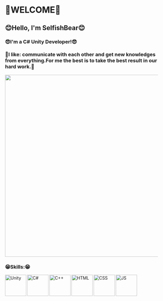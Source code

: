 # 👋WELCOME👋
## 😊Hello, I'm SelfishBear😊

### 😎I'm a C# Unity Developer!😎

### 🤩I like: communicate with each other and get new knowledges from everything.For me the best is to take the best result in our hard work.🤩

<img src="https://steamuserimages-a.akamaihd.net/ugc/2021604881332034200/499E235B61D7BC5C1A9293DB187E1892F986A710/?imw=637&imh=358&ima=fit&impolicy=Letterbox&imcolor=%23000000&letterbox=true" width="1000" height="600px">

### 😁Skills:😁

<img align="left" alt="Unity" width="70px" height="70px" src="https://avatars.githubusercontent.com/u/426196?s=48&v=4"/>
<img align="left" alt="C#" width="70px" height="70px"src="https://iconape.com/wp-content/png_logo_vector/c.png"/>
<img align="left" alt="C++" width="70px" height="70px"src="https://upload.wikimedia.org/wikipedia/commons/thumb/1/18/ISO_C%2B%2B_Logo.svg/320px-ISO_C%2B%2B_Logo.svg.png"/>
<img align="left" alt="HTML" width="70px" height="70px"src="https://iconape.com/wp-content/png_logo_vector/c.png"/>
<img align="left" alt="CSS" width="70px" height="70px"src="https://iconape.com/wp-content/png_logo_vector/c.png"/>
<img align="left" alt="JS" width="70px" height="70px"src="https://iconape.com/wp-content/png_logo_vector/c.png"/>







